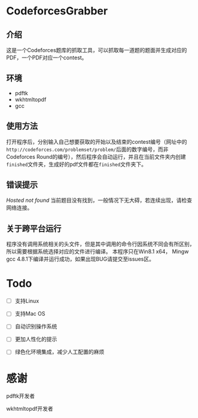# CodeforcesGrabber

## 介绍
这是一个Codeforces题库的抓取工具，可以抓取每一道题的题面并生成对应的PDF，一个PDF对应一个contest。

## 环境
- pdftk
- wkhtmltopdf
- gcc

## 使用方法
打开程序后，分别输入自己想要获取的开始以及结束的contest编号（网址中的`http://codeforces.com/problemset/problem/`后面的数字编号，而非Codeforces Round的编号），然后程序会自动运行，并且在当前文件夹内创建`finished`文件夹，生成好的pdf文件都在`finished`文件夹下。

## 错误提示
*Hosted not found*
当前题目没有找到，一般情况下无大碍，若连续出现，请检查网络连接。

## 关于跨平台运行
程序没有调用系统相关的头文件，但是其中调用的命令行因系统不同会有所区别，所以需要根据系统选择对应的文件进行编译。
本程序只在Win8.1 x64， Mingw gcc 4.8.1下编译并运行成功，如果出现BUG请提交至issues区。

# Todo
- [ ] 支持Linux
- [ ] 支持Mac OS
- [ ] 自动识别操作系统
- [ ] 更加人性化的提示
- [ ] 绿色化环境集成，减少人工配置的麻烦


# 感谢
pdftk开发者

wkhtmltopdf开发者

